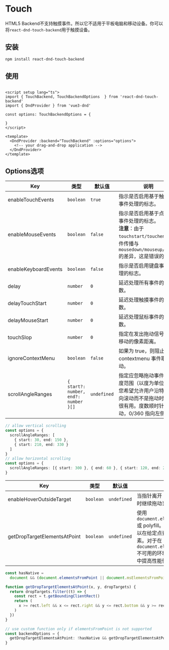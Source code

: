 # Touch

HTML5 Backend不支持触摸事件。所以它不适用于平板电脑和移动设备。你可以将`react-dnd-touch-backend`用于触摸设备。

## 安装
```bash
npm install react-dnd-touch-backend
```

## 使用

```vue

<script setup lang="ts">
import { TouchBackend, TouchBackendOptions  } from 'react-dnd-touch-backend'
import { DndProvider } from 'vue3-dnd'

const options: TouchBackendOptions = {
	
}
</script>

<template>
  <DndProvider :backend="TouchBackend" :options="options">
    <!-- your drag-and-drop application -->
  </DndProvider>
</template>
```

## Options选项

| Key                  | 类型                                   | 默认值         | 说明                                                                                                |
|----------------------|--------------------------------------|-------------|---------------------------------------------------------------------------------------------------|
| enableTouchEvents    | `boolean`                            | `true`      | 指示是否启用基于触摸的事件处理的标志。                                                                               |
| enableMouseEvents    | `boolean`                            | `false`     | 指示是否启用基于点击的事件处理的标志。<br>**注意**：由于 `touchstart/touchend` 事件传播与 `mousedown/mouseup/click` 的差异，这是错误的。 |
| enableKeyboardEvents | `boolean`                            | `false`     | 指示是否启用键盘事件处理的标志。                                                                                  |
| delay                | `number`                             | `0`         | 延迟处理所有事件的毫秒数。                                                                                     |
| delayTouchStart                | `number`                             | `0`         | 延迟处理触摸事件的毫秒数。                                                                                     |
| delayMouseStart                | `number`                             | `0`         | 延迟处理鼠标事件的毫秒数。                                                                                     |
| touchSlop                | `number`                             | `0`         | 指定在发出拖动信号之前移动的像素距离。                                                                                     |
| ignoreContextMenu                 | `boolean`                            | `false`     | 如果为 true，则阻止 contextmenu 事件取消拖动。                                                                                     |
| scrollAngleRanges                 | `{ start?: number, end?: number }[]` | `undefined` | 指定应忽略拖动事件的角度范围（以度为单位）。当您希望允许用户沿特定方向滚动而不是拖动时，这很有用。度数顺时针移动，0/360 指向左侧。                                                                                     |
```ts
// allow vertical scrolling
const options = {
  scrollAngleRanges: [
    { start: 30, end: 150 },
    { start: 210, end: 330 }
  ]
}
// allow horizontal scrolling
const options = {
  scrollAngleRanges: [{ start: 300 }, { end: 60 }, { start: 120, end: 240 }]
}
```
| Key                  | 类型        | 默认值         | 说明                                                                                                                        |
|----------------------|-----------|-------------|---------------------------------------------------------------------------------------------------------------------------|
| enableHoverOutsideTarget                 | `boolean` | `undefined` | 当指针离开 DropTarget 区域时继续拖动当前拖动的元素。                                                                                          |
| getDropTargetElementsAtPoint                  | `boolean` | `undefined` | 使用 `document.elementsFromPoint` 或 polyfill。指定自定义函数以在给定点查找放置目标元素。对于在 `document.elementsFromPoint` 不可用的环境（iOS Safari）中提高性能很有用。。 |

```ts
const hasNative =
  document && (document.elementsFromPoint || document.msElementsFromPoint)

function getDropTargetElementsAtPoint(x, y, dropTargets) {
  return dropTargets.filter((t) => {
    const rect = t.getBoundingClientRect()
    return (
      x >= rect.left && x <= rect.right && y <= rect.bottom && y >= rect.top
    )
  })
}

// use custom function only if elementsFromPoint is not supported
const backendOptions = {
  getDropTargetElementsAtPoint: !hasNative && getDropTargetElementsAtPoint
}
```
